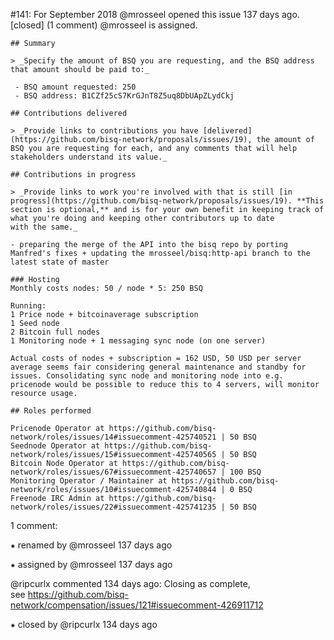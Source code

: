 #141: For September 2018
@mrosseel opened this issue 137 days ago.  [closed] (1 comment)
@mrosseel is assigned. 

    ## Summary
    
    > _Specify the amount of BSQ you are requesting, and the BSQ address that amount should be paid to:_
    
     - BSQ amount requested: 250
     - BSQ address: B1CZf25cS7KrGJnT8Z5uq8DbUApZLydCkj
    
    ## Contributions delivered
    
    > _Provide links to contributions you have [delivered](https://github.com/bisq-network/proposals/issues/19), the amount of BSQ you are requesting for each, and any comments that will help stakeholders understand its value._
    
    ## Contributions in progress
    
    > _Provide links to work you're involved with that is still [in progress](https://github.com/bisq-network/proposals/issues/19). **This section is optional,** and is for your own benefit in keeping track of what you're doing and keeping other contributors up to date 
    with the same._
    
    - preparing the merge of the API into the bisq repo by porting Manfred's fixes + updating the mrosseel/bisq:http-api branch to the latest state of master
    
    ### Hosting
    Monthly costs nodes: 50 / node * 5: 250 BSQ
    
    Running:
    1 Price node + bitcoinaverage subscription
    1 Seed node
    2 Bitcoin full nodes
    1 Monitoring node + 1 messaging sync node (on one server)
    
    Actual costs of nodes + subscription = 162 USD, 50 USD per server average seems fair considering general maintenance and standby for issues. Consolidating sync node and monitoring node into e.g. pricenode would be possible to reduce this to 4 servers, will monitor 
    resource usage.
    
    ## Roles performed
    
    Pricenode Operator at https://github.com/bisq-network/roles/issues/14#issuecomment-425740521 | 50 BSQ
    Seednode Operator at https://github.com/bisq-network/roles/issues/15#issuecomment-425740565 | 50 BSQ
    Bitcoin Node Operator at https://github.com/bisq-network/roles/issues/67#issuecomment-425740657 | 100 BSQ
    Monitoring Operator / Maintainer at https://github.com/bisq-network/roles/issues/10#issuecomment-425740844 | 0 BSQ
    Freenode IRC Admin at https://github.com/bisq-network/roles/issues/22#issuecomment-425741235 | 50 BSQ


1 comment:

⁕ renamed by @mrosseel 137 days ago

⁕ assigned by @mrosseel 137 days ago

@ripcurlx commented 134 days ago:
    Closing as complete, see https://github.com/bisq-network/compensation/issues/121#issuecomment-426911712


⁕ closed by @ripcurlx 134 days ago

